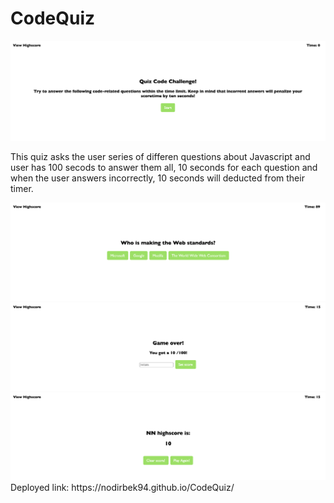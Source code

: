 # CodeQuiz
<img src="./imgs/Screen%20Shot%202020-09-09%20at%205.55.57%20PM.png" alt="start page">
<p>This quiz asks the user series of differen questions about Javascript and user has 100 secods to answer them all, 10 seconds for each question and when the user answers incorrectly, 10 seconds will deducted from their timer. </p>
<img src="./imgs/Screen%20Shot%202020-09-09%20at%205.56.56%20PM.png" alt="quiz questions">
<img src="./imgs/Screen%20Shot%202020-09-09%20at%205.57.20%20PM.png" alt="end game">
<img src="./imgs/Screen%20Shot%202020-09-09%20at%205.57.45%20PM.png" alt="highscore page">
Deployed link: https://nodirbek94.github.io/CodeQuiz/
